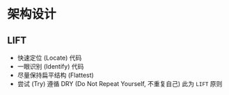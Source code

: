 # 架构设计

## LIFT
* 快速定位 (Locate) 代码
* 一眼识别 (Identify) 代码
* 尽量保持扁平结构 (Flattest)
* 尝试 (Try) 遵循 DRY (Do Not Repeat Yourself, 不重复自己)
此为 `LIFT` 原则




